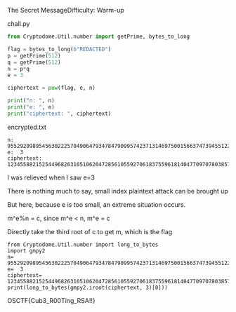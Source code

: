 The Secret MessageDifficulty: Warm-up

chall.py

``` python
from Cryptodome.Util.number import getPrime, bytes_to_long

flag = bytes_to_long(b"REDACTED")
p = getPrime(512)
q = getPrime(512)
n = p*q
e = 3

ciphertext = pow(flag, e, n)

print("n: ", n)
print("e: ", e)
print("ciphertext: ", ciphertext)
```

encrypted.txt

```
n:  95529209895456302225704906479347847909957423713146975001566374739455122191404873517846348720717334832208112563199994182911677708320666162110219260456995238587348694937990770918797369279309985690765014929994818701603418084246649965352663500490541743609682236183632053755116058982739236349050530235419666436143
e:  3
ciphertext:  123455882152544968263105106204728561055927061837559618140477097078038573915018542652304779417958037315601542697001430243903815208295768006065618427997903855304186888710867473025125
```

I was relieved when I saw e=3

There is nothing much to say, small index plaintext attack can be brought up

But here, because e is too small, an extreme situation occurs.

m^e%n = c, since m^e < n, m^e = c

Directly take the third root of c to get m, which is the flag

```
from Cryptodome.Util.number import long_to_bytes
import gmpy2
n=  95529209895456302225704906479347847909957423713146975001566374739455122191404873517846348720717334832208112563199994182911677708320666162110219260456995238587348694937990770918797369279309985690765014929994818701603418084246649965352663500490541743609682236183632053755116058982739236349050530235419666436143
e=  3
ciphertext=  123455882152544968263105106204728561055927061837559618140477097078038573915018542652304779417958037315601542697001430243903815208295768006065618427997903855304186888710867473025125
print(long_to_bytes(gmpy2.iroot(ciphertext, 3)[0]))
```
OSCTF{Cub3_R00Ting_RSA!!}
